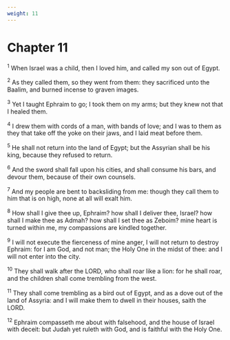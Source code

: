 ```yaml
---
weight: 11
---
```


# Chapter 11

<sup>1</sup> When Israel was a child, then I loved him, and called my son out of Egypt. 

<sup>2</sup> As they called them, so they went from them: they sacrificed unto the Baalim, and burned incense to graven images. 

<sup>3</sup> Yet I taught Ephraim to go; I took them on my arms; but they knew not that I healed them. 

<sup>4</sup> I drew them with cords of a man, with bands of love; and I was to them as they that take off the yoke on their jaws, and I laid meat before them. 

<sup>5</sup> He shall not return into the land of Egypt; but the Assyrian shall be his king, because they refused to return. 

<sup>6</sup> And the sword shall fall upon his cities, and shall consume his bars, and devour them, because of their own counsels. 

<sup>7</sup> And my people are bent to backsliding from me: though they call them to him that is on high, none at all will exalt him. 

<sup>8</sup> How shall I give thee up, Ephraim? how shall I deliver thee, Israel? how shall I make thee as Admah? how shall I set thee as Zeboim? mine heart is turned within me, my compassions are kindled together. 

<sup>9</sup> I will not execute the fierceness of mine anger, I will not return to destroy Ephraim: for I am God, and not man; the Holy One in the midst of thee: and I will not enter into the city. 

<sup>10</sup> They shall walk after the LORD, who shall roar like a lion: for he shall roar, and the children shall come trembling from the west. 

<sup>11</sup> They shall come trembling as a bird out of Egypt, and as a dove out of the land of Assyria: and I will make them to dwell in their houses, saith the LORD. 

<sup>12</sup> Ephraim compasseth me about with falsehood, and the house of Israel with deceit: but Judah yet ruleth with God, and is faithful with the Holy One. 


